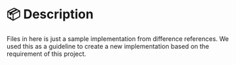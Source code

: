 # 📦 Description

Files in here is just a sample implementation from difference references.
We used this as a guideline to create a new implementation based on the requirement of this project.
